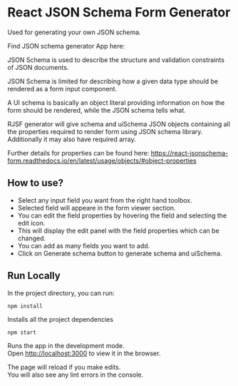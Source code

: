 # React JSON Schema Form Generator

Used for generating your own JSON schema.

Find JSON schema generator App here: 


JSON Schema is used to describe the structure and validation constraints of JSON documents.

JSON Schema is limited for describing how a given data type should be rendered as a form input component.

A UI schema is basically an object literal providing information on how the form should be rendered, while the JSON schema tells what. 

RJSF generator will give schema and uiSchema JSON objects containing all the properties required to render form using JSON schema library. Additionally it may also have required array.

Further details for properties can be found here: https://react-jsonschema-form.readthedocs.io/en/latest/usage/objects/#object-properties

## How to use?
- Select any input field you want from the right hand toolbox. 
- Selected field will appeare in the form viewer section. 
- You can edit the field properties by hovering the field and selecting the edit icon. 
- This will display the edit panel with the field properties which can be changed. 
- You can add as many fields you want to add.
- Click on Generate schema button to generate schema and uiSchema.

## Run Locally

In the project directory, you can run:

`npm install`

Installs all the project dependencies

`npm start`

Runs the app in the development mode.\
Open [http://localhost:3000](http://localhost:3000) to view it in the browser.

The page will reload if you make edits.\
You will also see any lint errors in the console.
